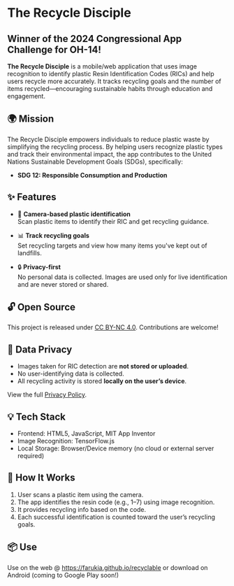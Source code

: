 # The Recycle Disciple
## Winner of the 2024 Congressional App Challenge for OH-14!

**The Recycle Disciple** is a mobile/web application that uses image recognition to identify plastic Resin Identification Codes (RICs) and help users recycle more accurately. It tracks recycling goals and the number of items recycled—encouraging sustainable habits through education and engagement.

## 🌍 Mission

The Recycle Disciple empowers individuals to reduce plastic waste by simplifying the recycling process. By helping users recognize plastic types and track their environmental impact, the app contributes to the United Nations Sustainable Development Goals (SDGs), specifically:

- **SDG 12: Responsible Consumption and Production**

## ✨ Features

- 📸 **Camera-based plastic identification**  
  Scan plastic items to identify their RIC and get recycling guidance.

- 📊 **Track recycling goals**  
  Set recycling targets and view how many items you've kept out of landfills.

- 🔒 **Privacy-first**  
  No personal data is collected. Images are used only for live identification and are never stored or shared.

## 🔓 Open Source

This project is released under [CC BY-NC 4.0](LICENSE). Contributions are welcome!

## 💾 Data Privacy

- Images taken for RIC detection are **not stored or uploaded**.
- No user-identifying data is collected.
- All recycling activity is stored **locally on the user’s device**.

View the full [Privacy Policy](https://farukia.github.io/privacy.html).

## 💡 Tech Stack

- Frontend: HTML5, JavaScript, MIT App Inventor
- Image Recognition: TensorFlow.js
- Local Storage: Browser/Device memory (no cloud or external server required)

## 🧠 How It Works

1. User scans a plastic item using the camera.
2. The app identifies the resin code (e.g., 1–7) using image recognition.
3. It provides recycling info based on the code.
4. Each successful identification is counted toward the user’s recycling goals.

## 📦 Use
Use on the web @ https://farukia.github.io/recyclable or download on Android (coming to Google Play soon!)
